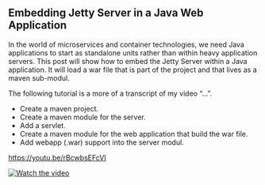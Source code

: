 ## Embedding Jetty Server in a Java Web Application

In the world of microservices and container technologies, we need Java applications to start as standalone units rather than within heavy application servers. This post will show how to embed the Jetty Server within a Java application. It will load a war file that is part of the project and that lives as a maven sub-modul.

The following tutorial is a more of a transcript of my video “...”. 

* Create a maven project.
* Create a maven module for the server.
* Add a servlet.
* Create a maven module for the web application that build the war file.
* Add webapp (.war) support into the server modul.

https://youtu.be/rBcwbsEFcVI 

[![Watch the video](https://raw.github.com/GabLeRoux/WebMole/master/ressources/WebMole_Youtube_Video.png)](https://youtu.be/rBcwbsEFcVI)
